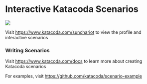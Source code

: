 # Interactive Katacoda Scenarios

[![](http://shields.katacoda.com/katacoda/sunchariot/count.svg)](https://www.katacoda.com/sunchariot "Get your profile on Katacoda.com")

Visit https://www.katacoda.com/sunchariot to view the profile and interactive scenarios

### Writing Scenarios
Visit https://www.katacoda.com/docs to learn more about creating Katacoda scenarios

For examples, visit https://github.com/katacoda/scenario-example
